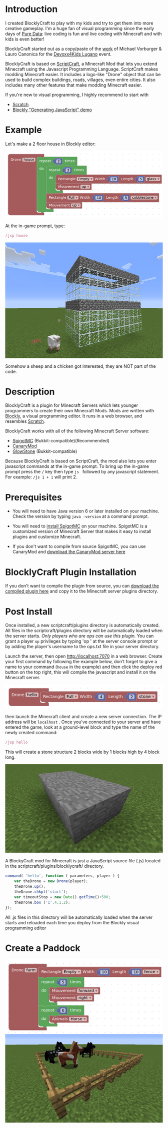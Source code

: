 # Introduction
I created BlocklyCraft to play with my kids and try to get them into more creative gameplay. I'm a huge fan of visual programming since the early days of [Pure Data][pd]: live coding is fun and live coding with Minecraft and with kids is even better!

BlocklyCraft started out as a copy/paste of the [work][pr] of Michael Vorburger & Lauro Canonica for the [Devoxx4Kids Lugano][Devoxx] event.

BlocklyCraft is based on [ScriptCraft][sc], a Minecraft Mod that lets you extend Minecraft using the Javascript Programming Language. ScriptCraft makes modding Minecraft easier. It includes a logo-like "Drone" object that can be used to build complex buildings, roads, villages, even entire cities. It also includes many other features that make modding Minecraft easier.

If you're new to visual programming, I highly recommend to start with
 * [Scratch][scratched]
 * [Blockly "Generating JavaScript" demo][bldem]

# Example
Let's make a 2 floor house in Blockly editor:

![House Blockly Command](src/main/js/www/docs/house_command.jpg?raw=true "")

At the in-game prompt, type:

```javascript
/jsp house
```
![House](src/main/js/www/docs/house_run.jpg?raw=true "")

Somehow a sheep and a chicken got interested, they are NOT part of the code.

[pd]: https://puredata.info/
[sc]: https://github.com/walterhiggins/ScriptCraft
[scratched]: https://scratch.mit.edu/
[bldem]: https://blockly-demo.appspot.com/static/demos/generator/index.html
[pr]: https://github.com/walterhiggins/ScriptCraft/pull/257
[Devoxx]: https://twitter.com/vorburger/status/597075410040553472

# Description
BlocklyCraft is a plugin for Minecraft Servers which lets younger programmers to create their own Minecraft Mods. Mods are written with [Blockly][blockly], a visual programming editor. It runs in a web browser, and resembles [Scratch][scratch].

BlocklyCraft works with all of the following Minecraft Server software:
* [SpigotMC][sg] (Bukkit-compatible)(Recommended)
* [CanaryMod][cm] 
* [GlowStone][gs] (Bukkit-compatible)

Because BlocklyCraft is based on ScriptCraft, the mod also lets you enter javascript commands at the in-game prompt. To bring up the in-game prompt press the `/` key then type `js ` followed by any javascript statement.  For example: `/js 1 + 1` will print 2.

[blockly]: https://github.com/google/blockly
[scratch]: https://en.wikipedia.org/wiki/Scratch_%28programming_language%29

# Prerequisites

* You will need to have Java version 6 or later installed on your
  machine. Check the version by typing `java -version` at a command
  prompt.

* You will need to [install SpigotMC][is] on your
  machine. SpigotMC is a customized version of Minecraft Server that
  makes it easy to install plugins and customize Minecraft.

* If you don't want to compile from source SpigotMC, you can use 
CanaryMod and [download the CanaryMod server here][ic]

[sg]: http://www.spigotmc.org/
[cm]: http://canarymod.net/
[gs]: http://www.glowstone.net/
[is]: https://www.spigotmc.org/wiki/spigot-installation/
[ic]: http://canarymod.net/releases

# BlocklyCraft Plugin Installation

If you don't want to compile the plugin from source, you can [download the
compiled plugin here][dl] and copy it to the Minecraft server plugins directory.

[dl]:https://github.com/bgon/BlocklyCraft/releases/
# Post Install

Once installed, a new scriptcraft/plugins directory is automatically
created.  All files in the scriptcraft/plugins directory will be
automatically loaded when the server starts.  *Only players who are
ops can use this plugin.* You can grant a player `op` privileges by
typing 'op <username>' at the server console prompt or by adding the
player's username to the ops.txt file in your server directory.

Launch the server, then open [http://localhost:7070][local] in a web browser. Create your first command by following the example below, don't forget to give a name to your command (`house` in the example) and then click the deploy red button on the top right, this will compile the javascript and install it on the Minecraft server.

![Hello Blockly](src/main/js/www/docs/hello_world_command.png?raw=true "")

then launch the Minecraft client and create a new server connection. The IP address will be `localhost` . Once you've connected to your server and have entered the game, look at a ground-level block and type the name of the newly created command:

```javascript
/jsp hello
```

This will create a stone structure 2 blocks wide by 1
blocks high by 4 block long.

![Hello Minecraft](src/main/js/www/docs/hello_world_run.jpg?raw=true "")

A BlockyCraft mod for Minecraft is just a JavaScript source file (.js)
located in the scriptcraft/plugins/blocklycraft/ directory.
```javascript
command( 'hello', function ( parameters, player ) {
    var theDrone = new Drone(player);
    theDrone.up();
    theDrone.chkpt('start');
    var timeoutStop = new Date().getTime()+500;
    theDrone.box ('1',4,1,2);
});
```
All .js files in this directory will be automatically loaded when the server starts and reloaded each time you deploy from the Blockly visual programming editor


[local]: http://localhost:7070

# Create a Paddock

![Paddock Command](src/main/js/www/docs/paddock_command.jpg?raw=true "")
![Paddock run](src/main/js/www/docs/paddock_run.jpg?raw=true "")

